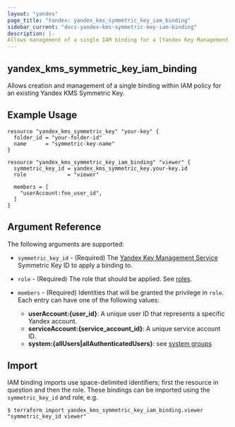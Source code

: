 ```yaml
---
layout: "yandex"
page_title: "Yandex: yandex_kms_symmetric_key_iam_binding"
sidebar_current: "docs-yandex-kms-symmetric-key-iam-binding"
description: |-
Allows management of a single IAM binding for a [Yandex Key Management Service](https://cloud.yandex.com/docs/kms/).
---
```


## yandex\_kms\_symmetric\_key\_iam\_binding

Allows creation and management of a single binding within IAM policy for
an existing Yandex KMS Symmetric Key.

## Example Usage

```hcl
resource "yandex_kms_symmetric_key" "your-key" {
  folder_id = "your-folder-id"
  name      = "symmetric-key-name"
}

resource "yandex_kms_symmetric_key_iam_binding" "viewer" {
  symmetric_key_id = yandex_kms_symmetric_key.your-key.id
  role             = "viewer"

  members = [
    "userAccount:foo_user_id",
  ]
}
```

## Argument Reference

The following arguments are supported:

* `symmetric_key_id` - (Required) The [Yandex Key Management Service](https://cloud.yandex.com/docs/kms/) Symmetric Key ID to apply a binding to.

* `role` - (Required) The role that should be applied. See [roles](https://cloud.yandex.com/docs/kms/security/).

* `members` - (Required) Identities that will be granted the privilege in `role`.
  Each entry can have one of the following values:
    * **userAccount:{user_id}**: A unique user ID that represents a specific Yandex account.
    * **serviceAccount:{service_account_id}**: A unique service account ID.
    * **system:{allUsers|allAuthenticatedUsers}**: see [system groups](https://cloud.yandex.com/docs/iam/concepts/access-control/system-group)

## Import

IAM binding imports use space-delimited identifiers; first the resource in question and then the role.
These bindings can be imported using the `symmetric_key_id` and role, e.g.

```
$ terraform import yandex_kms_symmetric_key_iam_binding.viewer "symmetric_key_id viewer"
```
